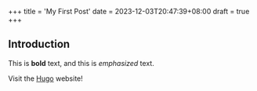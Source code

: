 +++
title = 'My First Post'
date = 2023-12-03T20:47:39+08:00
draft = true
+++

## Introduction

This is **bold** text, and this is *emphasized* text.

Visit the [Hugo](https://gohugo.io) website!
